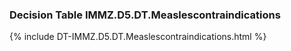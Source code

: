 ### Decision Table IMMZ.D5.DT.Measlescontraindications
{% include DT-IMMZ.D5.DT.Measlescontraindications.html %}

